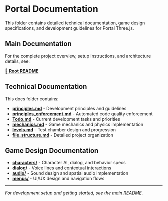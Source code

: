 # Portal Documentation

This folder contains detailed technical documentation, game design specifications, and development guidelines for Portal Three.js.

## Main Documentation

For the complete project overview, setup instructions, and architecture details, see:

**[📖 Root README](../../README.md)**

## Technical Documentation

This docs folder contains:

-   **[principles.md](principles.md)** - Development principles and guidelines
-   **[principles_enforcement.md](principles_enforcement.md)** - Automated code quality enforcement
-   **[Todo.md](Todo.md)** - Current development tasks and priorities
-   **[mechanics.md](mechanics.md)** - Game mechanics and physics implementation
-   **[levels.md](levels.md)** - Test chamber design and progression
-   **[file_structure.md](file_structure.md)** - Detailed project organization

## Game Design Documentation

-   **[characters/](characters/)** - Character AI, dialog, and behavior specs
-   **[dialog/](dialog/)** - Voice lines and contextual interactions
-   **[audio/](audio/)** - Sound design and spatial audio implementation
-   **[menus/](menus/)** - UI/UX design and navigation flows

---

_For development setup and getting started, see the [main README](../../README.md)._
